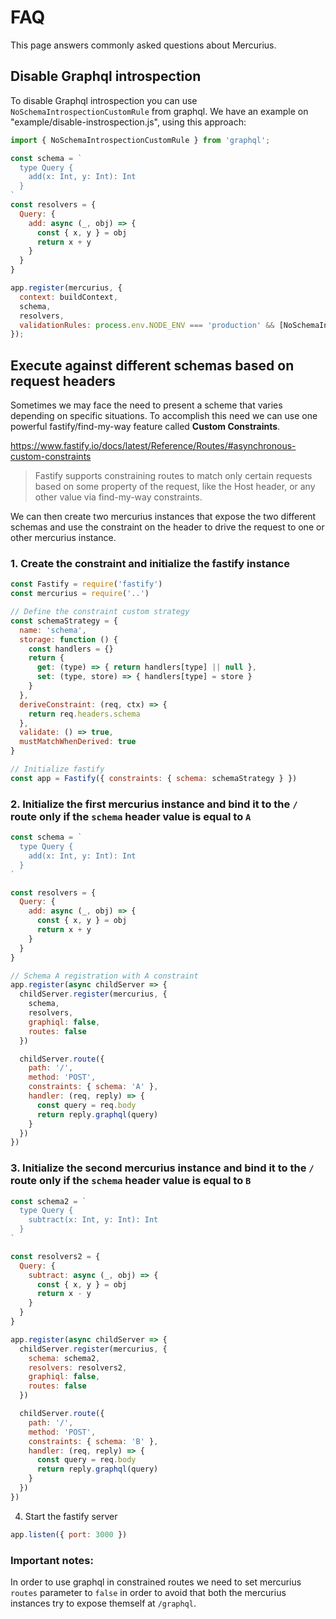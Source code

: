 # FAQ

This page answers commonly asked questions about Mercurius.

## Disable Graphql introspection
To disable Graphql introspection you can use `NoSchemaIntrospectionCustomRule` from graphql. We have an example on "example/disable-instrospection.js", using this approach:

```js
import { NoSchemaIntrospectionCustomRule } from 'graphql';

const schema = `
  type Query {
    add(x: Int, y: Int): Int
  }
`
const resolvers = {
  Query: {
    add: async (_, obj) => {
      const { x, y } = obj
      return x + y
    }
  }
}

app.register(mercurius, {
  context: buildContext,
  schema,
  resolvers,
  validationRules: process.env.NODE_ENV === 'production' && [NoSchemaIntrospectionCustomRule],
});
```

## Execute against different schemas based on request headers

Sometimes we may face the need to present a scheme that varies depending on specific situations.
To accomplish this need we can use one powerful fastify/find-my-way feature called **Custom Constraints**.

https://www.fastify.io/docs/latest/Reference/Routes/#asynchronous-custom-constraints

> Fastify supports constraining routes to match only certain requests based on some property of the request, like the Host header, or any other value via find-my-way constraints.

We can then create two mercurius instances that expose the two different schemas and use the constraint on the header to drive the request to one or other mercurius instance.

### 1. Create the constraint and initialize the fastify instance
```js
const Fastify = require('fastify')
const mercurius = require('..')

// Define the constraint custom strategy
const schemaStrategy = {
  name: 'schema',
  storage: function () {
    const handlers = {}
    return {
      get: (type) => { return handlers[type] || null },
      set: (type, store) => { handlers[type] = store }
    }
  },
  deriveConstraint: (req, ctx) => {
    return req.headers.schema
  },
  validate: () => true,
  mustMatchWhenDerived: true
}

// Initialize fastify
const app = Fastify({ constraints: { schema: schemaStrategy } })
```
### 2. Initialize the first mercurius instance and bind it to the `/` route only if the `schema` header value is equal to `A`

```js
const schema = `
  type Query {
    add(x: Int, y: Int): Int
  }
`

const resolvers = {
  Query: {
    add: async (_, obj) => {
      const { x, y } = obj
      return x + y
    }
  }
}

// Schema A registration with A constraint
app.register(async childServer => {
  childServer.register(mercurius, {
    schema,
    resolvers,
    graphiql: false,
    routes: false
  })

  childServer.route({
    path: '/',
    method: 'POST',
    constraints: { schema: 'A' },
    handler: (req, reply) => {
      const query = req.body
      return reply.graphql(query)
    }
  })
})
```
### 3. Initialize the second mercurius instance and bind it to the `/` route only if the `schema` header value is equal to `B`

```js
const schema2 = `
  type Query {
    subtract(x: Int, y: Int): Int
  }
`

const resolvers2 = {
  Query: {
    subtract: async (_, obj) => {
      const { x, y } = obj
      return x - y
    }
  }
}

app.register(async childServer => {
  childServer.register(mercurius, {
    schema: schema2,
    resolvers: resolvers2,
    graphiql: false,
    routes: false
  })

  childServer.route({
    path: '/',
    method: 'POST',
    constraints: { schema: 'B' },
    handler: (req, reply) => {
      const query = req.body
      return reply.graphql(query)
    }
  })
})
```

4. Start the fastify server

```js
app.listen({ port: 3000 })
```

### Important notes:

In order to use graphql in constrained routes we need to set mercurius `routes` parameter to `false` in order to avoid that both the mercurius instances try to expose themself at `/graphql`.
